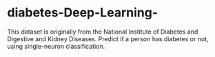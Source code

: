 # diabetes-Deep-Learning-
This dataset is originally from the National Institute of Diabetes and Digestive and Kidney Diseases. Predict if a person has diabetes or not, using single-neuron classification.
